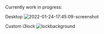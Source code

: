 Currently work in progress: 

Desktop
![2022-01-24-17:45:09-screenshot](https://user-images.githubusercontent.com/53964412/150749174-f84b869d-0d21-499e-afe7-1831fb87244a.png)

Custom i3lock
![lockbackground](https://user-images.githubusercontent.com/53964412/150748958-d540c370-8974-469a-80ac-62ec949baa13.png)

